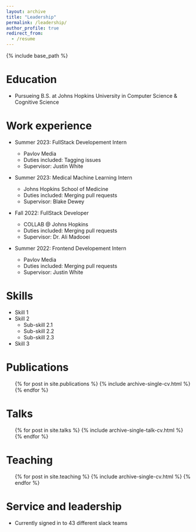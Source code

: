 ```yaml
---
layout: archive
title: "Leadership"
permalink: /leadership/
author_profile: true
redirect_from:
  - /resume
---
```


{% include base_path %}

Education
======
* Pursueing B.S. at Johns Hopkins University in Computer Science & Cognitive Science

Work experience
======
* Summer 2023: FullStack Developement Intern 
  * Pavlov Media
  * Duties included: Tagging issues
  * Supervisor: Justin White

* Summer 2023: Medical Machine Learning Intern 
  * Johns Hopkins School of Medicine
  * Duties included: Merging pull requests
  * Supervisor: Blake Dewey

* Fall 2022: FullStack Developer 
  * COLLAB @ Johns Hopkins 
  * Duties included: Merging pull requests
  * Supervisor: Dr. Ali Madooei

* Summer 2022: Frontend Developement Intern  
  * Pavlov Media 
  * Duties included: Merging pull requests
  * Supervisor: Justin White
  
Skills
======
* Skill 1
* Skill 2
  * Sub-skill 2.1
  * Sub-skill 2.2
  * Sub-skill 2.3
* Skill 3

Publications
======
  <ul>{% for post in site.publications %}
    {% include archive-single-cv.html %}
  {% endfor %}</ul>
  
Talks
======
  <ul>{% for post in site.talks %}
    {% include archive-single-talk-cv.html %}
  {% endfor %}</ul>
  
Teaching
======
  <ul>{% for post in site.teaching %}
    {% include archive-single-cv.html %}
  {% endfor %}</ul>
  
Service and leadership
======
* Currently signed in to 43 different slack teams
